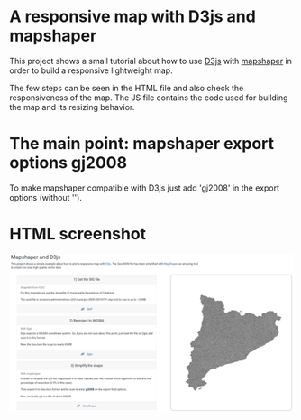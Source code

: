 # A responsive map with D3js and mapshaper

This project shows a small tutorial about how to use [D3js](https://d3js.org/) with [mapshaper](https://mapshaper.org/) in order to build a responsive lightweight map.

The few steps can be seen in the HTML file and also check the responsiveness of the map. The JS file contains the code used for building the map and its resizing behavior.

# The main point: mapshaper export options gj2008

To make mapshaper compatible with D3js just add 'gj2008' in the export options (without '').

# HTML screenshot

![HTML screenshot](./img/1.png)
